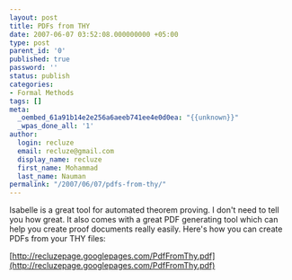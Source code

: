 ```yaml
---
layout: post
title: PDFs from THY
date: 2007-06-07 03:52:08.000000000 +05:00
type: post
parent_id: '0'
published: true
password: ''
status: publish
categories:
- Formal Methods
tags: []
meta:
  _oembed_61a91b14e2e256a6aeeb741ee4e0d0ea: "{{unknown}}"
  _wpas_done_all: '1'
author:
  login: recluze
  email: recluze@gmail.com
  display_name: recluze
  first_name: Mohammad
  last_name: Nauman
permalink: "/2007/06/07/pdfs-from-thy/"
---
```

Isabelle is a great tool for automated theorem proving. I don't need to tell you how great. It also comes with a great PDF generating tool which can help you create proof documents really easily. Here's how you can create PDFs from your THY files:

[http://recluzepage.googlepages.com/PdfFromThy.pdf](http://recluzepage.googlepages.com/PdfFromThy.pdf)

> 

